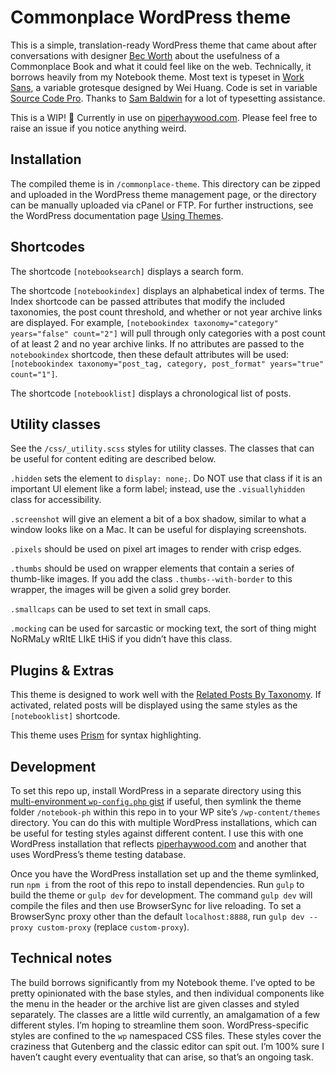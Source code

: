 # Commonplace WordPress theme

This is a simple, translation-ready WordPress theme that came about after conversations with designer [Bec Worth](http://www.youwouldlovethis.com/) about the usefulness of a Commonplace Book and what it could feel like on the web. Technically, it borrows heavily from my Notebook theme. Most text is typeset in [Work Sans](http://weiweihuanghuang.github.io/Work-Sans/), a variable grotesque designed by Wei Huang. Code is set in variable [Source Code Pro](https://fonts.adobe.com/fonts/source-code-pro). Thanks to [Sam Baldwin](https://sambaldwin.info/) for a lot of typesetting assistance.

This is a WIP! 🚧 Currently in use on [piperhaywood.com](https://piperhaywood.com). Please feel free to raise an issue if you notice anything weird.

## Installation

The compiled theme is in `/commonplace-theme`. This directory can be zipped and uploaded in the WordPress theme management page, or the directory can be manually uploaded via cPanel or FTP. For further instructions, see the WordPress documentation page [Using Themes](https://wordpress.org/support/article/using-themes/#adding-new-themes-using-the-administration-screens).

## Shortcodes

The shortcode `[notebooksearch]` displays a search form.

The shortcode `[notebookindex]` displays an alphabetical index of terms. The Index shortcode can be passed attributes that modify the included taxonomies, the post count threshold, and whether or not year archive links are displayed. For example, `[notebookindex taxonomy="category" years="false" count="2"]` will pull through only categories with a post count of at least 2 and no year archive links. If no attributes are passed to the `notebookindex` shortcode, then these default attributes will be used: `[notebookindex taxonomy="post_tag, category, post_format" years="true" count="1"]`.

The shortcode `[notebooklist]` displays a chronological list of posts.

## Utility classes

See the `/css/_utility.scss` styles for utility classes. The classes that can be useful for content editing are described below.

`.hidden` sets the element to `display: none;`. Do NOT use that class if it is an important UI element like a form label; instead, use the `.visuallyhidden` class for accessibility.

`.screenshot` will give an element a bit of a box shadow, similar to what a window looks like on a Mac. It can be useful for displaying screenshots.

`.pixels` should be used on pixel art images to render with crisp edges.

`.thumbs` should be used on wrapper elements that contain a series of thumb-like images. If you add the class `.thumbs--with-border` to this wrapper, the images will be given a solid grey border.

`.smallcaps` can be used to set text in small caps.

`.mocking` can be used for sarcastic or mocking text, the sort of thing might NoRMaLy wRItE LIkE tHiS if you didn’t have this class.

## Plugins & Extras

This theme is designed to work well with the [Related Posts By Taxonomy](https://en-gb.wordpress.org/plugins/related-posts-by-taxonomy/). If activated, related posts will be displayed using the same styles as the `[notebooklist]` shortcode.

This theme uses [Prism](https://prismjs.com/) for syntax highlighting.

## Development

To set this repo up, install WordPress in a separate directory using this [multi-environment `wp-config.php` gist](https://gist.github.com/piperhaywood/2a7217964335e22574784153eab1d38b) if useful, then symlink the theme folder `/notebook-ph` within this repo in to your WP site’s `/wp-content/themes` directory. You can do this with multiple WordPress installations, which can be useful for testing styles against different content. I use this with one WordPress installation that reflects [piperhaywood.com](https://piperhaywood.com) and another that uses WordPress’s theme testing database.

Once you have the WordPress installation set up and the theme symlinked, run `npm i` from the root of this repo to install dependencies. Run `gulp` to build the theme or `gulp dev` for development. The command `gulp dev` will compile the files and then use BrowserSync for live reloading. To set a BrowserSync proxy other than the default `localhost:8888`, run `gulp dev --proxy custom-proxy` (replace `custom-proxy`).

## Technical notes

The build borrows significantly from my Notebook theme. I’ve opted to be pretty opinionated with the base styles, and then individual components like the menu in the header or the archive list are given classes and styled separately. The classes are a little wild currently, an amalgamation of a few different styles. I’m hoping to streamline them soon. WordPress-specific styles are confined to the `wp` namespaced CSS files. These styles cover the craziness that Gutenberg and the classic editor can spit out. I’m 100% sure I haven’t caught every eventuality that can arise, so that’s an ongoing task.
